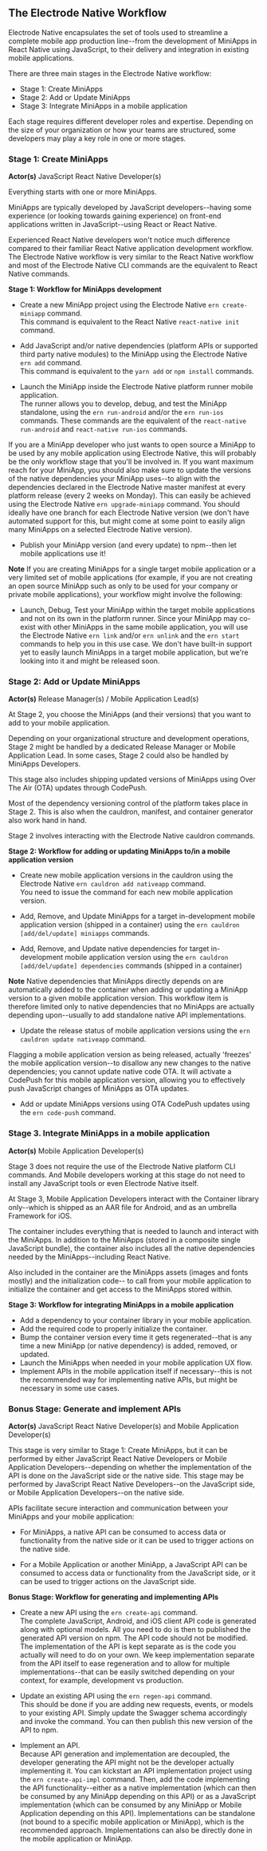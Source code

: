 ## The Electrode Native Workflow

Electrode Native encapsulates the set of tools used to streamline a complete mobile app production line--from the development of MiniApps in React Native using JavaScript, to their delivery and integration in existing mobile applications.

There are three main stages in the Electrode Native workflow:
* Stage 1: Create MiniApps
* Stage 2: Add or Update MiniApps
* Stage 3: Integrate MiniApps in a mobile application

Each stage requires different developer roles and expertise. Depending on the size of your organization or how your teams are structured, some developers may play a key role in one or more stages.

### Stage 1: Create MiniApps

**Actor(s)**  JavaScript React Native Developer(s)

Everything starts with one or more MiniApps.

MiniApps are typically developed by JavaScript developers--having some experience (or looking towards gaining experience) on front-end applications written in JavaScript--using React or React Native.

Experienced React Native developers won't notice much difference compared to their familiar React Native application development workflow. The Electrode Native workflow is very similar to the React Native workflow and most of the Electrode Native CLI commands are the equivalent to React Native commands.

**Stage 1: Workflow for MiniApps development**

- Create a new MiniApp project using the Electrode Native `ern create-miniapp` command.  
This command is equivalent to the React Native `react-native init` command.  

- Add JavaScript and/or native dependencies (platform APIs or supported third party native modules) to the MiniApp using the Electrode Native `ern add` command.  
This command is equivalent to the `yarn add` or `npm install` commands.  

- Launch the MiniApp inside the Electrode Native platform runner mobile application.  
The runner allows you to develop, debug, and test the MiniApp standalone, using the `ern run-android` and/or the `ern run-ios` commands. These commands are the equivalent of the `react-native run-android` and `react-native run-ios` commands.  

If you are a MiniApp developer who just wants to open source a MiniApp to be used by any mobile application using Electrode Native, this will probably be the only workflow stage that you'll be involved in. If you want maximum reach for your MiniApp, you should also make sure to update the versions of the native dependencies your MiniApp uses--to align with the dependencies declared in the Electrode Native master manifest at every platform release (every 2 weeks on Monday). This can easily be achieved using the Electrode Native `ern upgrade-miniapp` command. You should ideally have one branch for each Electrode Native version (we don't have automated support for this, but might come at some point to easily align many MiniApps on a selected Electrode Native version).

- Publish your MiniApp version (and every update) to npm--then let mobile applications use it!  

**Note** If you are creating MiniApps for a single target mobile application or a very limited set of mobile applications (for example, if you are not creating an open source MiniApp such as only to be used for your company or private mobile applications), your workflow might involve the following:  

- Launch, Debug, Test your MiniApp within the target mobile applications and not on its own in the platform runner. Since your MiniApp may co-exist with other MiniApps in the same mobile application, you will use the Electrode Native `ern link` and/or `ern unlink` and the `ern start` commands to help you in this use case. We don't have built-in support yet to easily launch MiniApps in a target mobile application, but we're looking into it and might be released soon.

### Stage 2: Add or Update MiniApps

**Actor(s)**  Release Manager(s) / Mobile Application Lead(s)

At Stage 2, you choose the MiniApps (and their versions) that you want to add to your mobile application.

Depending on your organizational structure and development operations, Stage 2 might be handled by a dedicated Release Manager or Mobile Application Lead. In some cases, Stage 2 could also be handled by MiniApps Developers.

This stage also includes shipping updated versions of MiniApps using Over The Air (OTA) updates through CodePush.

Most of the dependency versioning control of the platform takes place in Stage 2. This is also when the cauldron, manifest, and container generator also work hand in hand.

Stage 2 involves interacting with the Electrode Native cauldron commands.

**Stage 2: Workflow for adding or updating MiniApps to/in a mobile application version**

- Create new mobile application versions in the cauldron using the Electrode Native `ern cauldron add nativeapp` command.  
You need to issue the command for each new mobile application version.  

- Add, Remove, and Update MiniApps for a target in-development mobile application version (shipped in a container)
using the `ern cauldron [add/del/update] miniapps` commands.   

- Add, Remove, and Update native dependencies for target in-development mobile application version using the `ern cauldron [add/del/update] dependencies` commands (shipped in a container)

**Note** Native dependencies that MiniApps directly depends on are automatically added to the container when adding or updating a MiniApp version to a given mobile application version. This workflow item is therefore limited only to native dependencies that no MiniApps are actually depending upon--usually to add standalone native API implementations.  

- Update the release status of mobile application versions using the `ern cauldron update nativeapp` command.  

Flagging a mobile application version as being released, actually 'freezes' the mobile application version--to disallow any new changes to the native dependencies; you cannot update native code OTA. It will activate a CodePush for this mobile application version, allowing you to effectively push JavaScript changes of MiniApps as OTA updates.

- Add or update MiniApps versions using OTA CodePush updates using the `ern code-push` command.

### Stage 3. Integrate MiniApps in a mobile application

**Actor(s)**  Mobile Application Developer(s)

Stage 3 does not require the use of the Electrode Native platform CLI commands. And Mobile developers working at this stage do not need to install any JavaScript tools or even Electrode Native itself.

At Stage 3, Mobile Application Developers interact with the Container library only--which is shipped as an AAR file for Android, and as an umbrella Framework for iOS.

The container includes everything that is needed to launch and interact with the MiniApps. In addition to the MiniApps (stored in a composite single JavaScript bundle), the container also includes all the native dependencies needed by the MiniApps--including React Native.

Also included in the container are the MiniApps assets (images and fonts mostly) and the initialization code-- to call from your mobile application to initialize the container and get access to the MiniApps stored within.

**Stage 3: Workflow for integrating MiniApps in a mobile application**

- Add a dependency to your container library in your mobile application.  
- Add the required code to properly initialize the container.  
- Bump the container version every time it gets regenerated--that is any time a new MiniApp (or native dependency) is added, removed, or updated.  
- Launch the MiniApps when needed in your mobile application UX flow.  
- Implement APIs in the mobile application itself if necessary--this is not the recommended way for implementing native APIs, but might be necessary in some use cases.  

### Bonus Stage: Generate and implement APIs

**Actor(s)**  JavaScript React Native Developer(s) and Mobile Application Developer(s)

This stage is very similar to Stage 1: Create MiniApps, but it can be performed by either JavaScript React Native Developers or Mobile Application Developers--depending on whether the implementation of the API is done on the JavaScript side or the native side. This stage may be performed by JavaScript React Native Developers--on the JavaScript side, or Mobile Application Developers--on the native side.

APIs facilitate secure interaction and communication between your MiniApps and your mobile application:

* For MiniApps, a native API can be consumed to access data or functionality from the native side or it can be used to trigger actions on the native side.  

* For a Mobile Application or another MiniApp, a JavaScript API can be consumed to access data or functionality from the JavaScript side, or it can be used to trigger actions on the JavaScript side.


**Bonus Stage: Workflow for generating and implementing APIs**

- Create a new API using the `ern create-api` command.  
The complete JavaScript, Android, and iOS client API code is generated along with optional models. All you need to do is then to published the generated API version on npm. The API code should not be modified. The implementation of the API is kept separate as is the code you actually will need to do on your own. We keep implementation separate from the API itself to ease regeneration and to allow for multiple implementations--that can be easily switched depending on your context, for example, development vs production.

- Update an existing API using the `ern regen-api` command.  
This should be done if you are adding new requests, events, or models to your existing API. Simply update the Swagger schema accordingly and invoke the command. You can then publish this new version of the API to npm.

- Implement an API.  
Because API generation and implementation are decoupled, the developer generating the API might not be the developer actually implementing it.
You can kickstart an API implementation project using the `ern create-api-impl` command.
Then, add the code implementing the API functionality--either as a native implementation (which can then be consumed by any MiniApp depending on this API) or as a JavaScript implementation (which can be consumed by any MiniApp or Mobile Application depending on this API). Implementations can be standalone (not bound to a specific mobile application or MiniApp), which is the recommended approach. Implementations can also be directly done in the mobile application or MiniApp.
